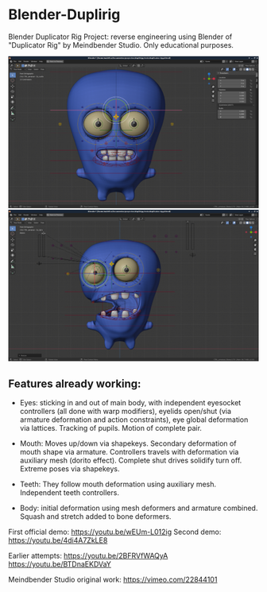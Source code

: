 # Blender-Duplirig
Blender Duplicator Rig Project: reverse engineering using Blender of "Duplicator Rig" by Meindbender Studio. Only educational purposes. 

![Rest Pose](restpose.png)
![Extreme Mouth Pose](extreme_mouth.png)

## Features already working: 

* Eyes: sticking in and out of main body, with independent eyesocket controllers (all done with warp modifiers), eyelids open/shut (via armature deformation and action constraints), eye global deformation via lattices. Tracking of pupils. Motion of complete pair.

* Mouth: Moves up/down via shapekeys. Secondary deformation of mouth shape via armature. Controllers travels with deformation via auxiliary mesh (dorito effect). Complete shut drives solidify turn off. Extreme poses via shapekeys.

* Teeth: They follow mouth deformation using auxiliary mesh. Independent teeth controllers.

* Body: initial deformation using mesh deformers and armature combined. Squash and stretch added to bone deformers.

First official demo: https://youtu.be/wEUm-L012ig
Second demo: https://youtu.be/4di4A7ZkLE8

Earlier attempts: 
  https://youtu.be/2BFRVfWAQyA
  https://youtu.be/BTDnaEKDVaY

Meindbender Studio original work: https://vimeo.com/22844101
